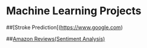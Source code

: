 # Machine Learning Projects

##[Stroke Prediction[(https://www.google.com)

##[Amazon Reviews(Sentiment Analysis)](https://www.google.com)
